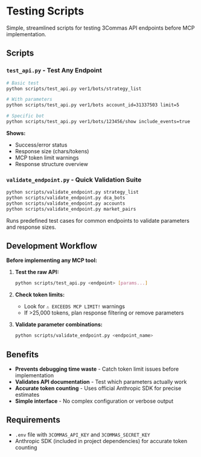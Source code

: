 # Testing Scripts

Simple, streamlined scripts for testing 3Commas API endpoints before MCP implementation.

## Scripts

### `test_api.py` - Test Any Endpoint
```bash
# Basic test
python scripts/test_api.py ver1/bots/strategy_list

# With parameters  
python scripts/test_api.py ver1/bots account_id=31337503 limit=5

# Specific bot
python scripts/test_api.py ver1/bots/123456/show include_events=true
```

**Shows:**
- Success/error status
- Response size (chars/tokens)
- MCP token limit warnings
- Response structure overview

### `validate_endpoint.py` - Quick Validation Suite
```bash
python scripts/validate_endpoint.py strategy_list
python scripts/validate_endpoint.py dca_bots
python scripts/validate_endpoint.py accounts
python scripts/validate_endpoint.py market_pairs
```

Runs predefined test cases for common endpoints to validate parameters and response sizes.

## Development Workflow

**Before implementing any MCP tool:**

1. **Test the raw API:**
   ```bash
   python scripts/test_api.py <endpoint> [params...]
   ```

2. **Check token limits:**
   - Look for `⚠️ EXCEEDS MCP LIMIT!` warnings
   - If >25,000 tokens, plan response filtering or remove parameters

3. **Validate parameter combinations:**
   ```bash
   python scripts/validate_endpoint.py <endpoint_name>
   ```

## Benefits

- **Prevents debugging time waste** - Catch token limit issues before implementation
- **Validates API documentation** - Test which parameters actually work
- **Accurate token counting** - Uses official Anthropic SDK for precise estimates
- **Simple interface** - No complex configuration or verbose output

## Requirements

- `.env` file with `3COMMAS_API_KEY` and `3COMMAS_SECRET_KEY`
- Anthropic SDK (included in project dependencies) for accurate token counting